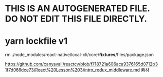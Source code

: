 # THIS IS AN AUTOGENERATED FILE. DO NOT EDIT THIS FILE DIRECTLY.

# yarn lockfile v1

rm ./node_modules/react-native/local-cli/core/**fixtures**/files/package.json

https://github.com/canyavall/reactcv/blob/f718721a606aca9376165d0712b31f7d066dce73/React%20Lesson%203/intro_redux_middleware.md 素材
